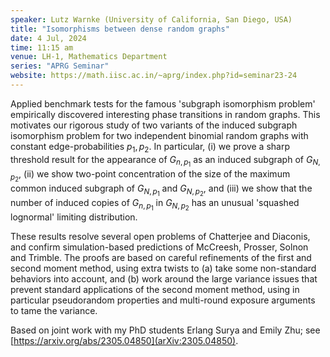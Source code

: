 ```yaml
---
speaker: Lutz Warnke (University of California, San Diego, USA) 
title: "Isomorphisms between dense random graphs"
date: 4 Jul, 2024
time: 11:15 am
venue: LH-1, Mathematics Department
series: "APRG Seminar"
website: https://math.iisc.ac.in/~aprg/index.php?id=seminar23-24
---
```


Applied benchmark tests for the famous 'subgraph isomorphism problem' empirically discovered interesting phase transitions in random graphs.
This motivates our rigorous study of two variants of the induced subgraph isomorphism problem for two independent binomial random graphs with
constant edge-probabilities $p_1,p_2$. In particular, (i) we prove a sharp threshold result for the appearance of $G_{n,p_1}$ as an induced subgraph of $G_{N,p_2}$,
(ii) we show two-point concentration of the size of the maximum common induced subgraph of $G_{N,p_1}$ and $G_{N,p_2}$, and (iii) we show that the number of
induced copies of $G_{n,p_1}$ in $G_{N,p_2}$ has an unusual 'squashed lognormal' limiting distribution.

These results resolve several open problems of Chatterjee and Diaconis, and confirm simulation-based predictions of McCreesh, Prosser, Solnon and Trimble.
The proofs are based on careful refinements of the first and second moment method, using extra twists to (a) take some non-standard behaviors into account,
and (b) work around the large variance issues that prevent standard applications of the second moment method, using in particular pseudorandom properties
and multi-round exposure arguments to tame the variance.

Based on joint work with my PhD students Erlang Surya and Emily Zhu; see [https://arxiv.org/abs/2305.04850](arXiv:2305.04850).
